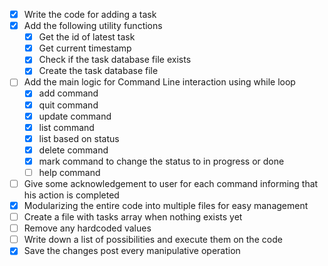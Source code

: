 - [X] Write the code for adding a task
- [X] Add the following utility functions 
  - [X] Get the id of latest task
  - [X] Get current timestamp
  - [X] Check if the task database file exists
  - [X] Create the task database file
- [ ] Add the main logic for Command Line interaction using while loop
  - [X] add command
  - [X] quit command
  - [X] update command
  - [X] list command
  - [X] list based on status
  - [X] delete command
  - [X] mark command to change the status to in progress or done 
  - [ ] help command
- [ ] Give some acknowledgement to user for each command informing that his action is completed
- [X] Modularizing the entire code into multiple files for easy management
- [ ] Create a file with tasks array when nothing exists yet
- [ ] Remove any hardcoded values
- [ ] Write down a list of possibilities and execute them on the code
- [X] Save the changes post every manipulative operation